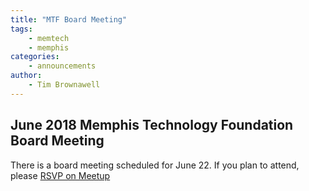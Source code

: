 ```yaml
---
title: "MTF Board Meeting"
tags:
    - memtech
    - memphis
categories:
    - announcements
author:
    - Tim Brownawell
---
```

<h2>June 2018 Memphis Technology Foundation Board Meeting</h2>
<p>There is a board meeting scheduled for June 22. If you plan to attend, please <a href="https://www.meetup.com/memphis-technology-user-groups/events/251045186/">RSVP on Meetup</a></p>